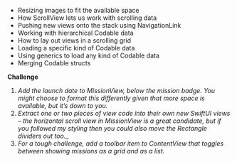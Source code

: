 - Resizing images to fit the available space
- How ScrollView lets us work with scrolling data
- Pushing new views onto the stack using NavigationLink
- Working with hierarchical Codable data
- How to lay out views in a scrolling grid
- Loading a specific kind of Codable data
- Using generics to load any kind of Codable data
- Merging Codable structs

**Challenge**

1. _Add the launch date to MissionView, below the mission badge. You might choose to format this differently given that more space is available, but it’s down to you._
1. _Extract one or two pieces of view code into their own new SwiftUI views – the horizontal scroll view in MissionView is a great candidate, but if you followed my styling then you could also move the Rectangle dividers out too.__
1. _For a tough challenge, add a toolbar item to ContentView that toggles between showing missions as a grid and as a list._
